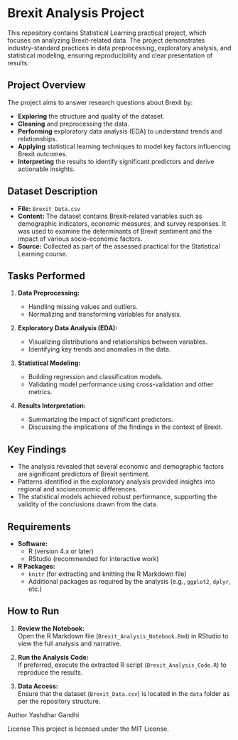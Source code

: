 # Brexit Analysis Project

This repository contains Statistical Learning practical project, which focuses on analyzing Brexit-related data. The project demonstrates industry-standard practices in data preprocessing, exploratory analysis, and statistical modeling, ensuring reproducibility and clear presentation of results.

## Project Overview

The project aims to answer research questions about Brexit by:
- **Exploring** the structure and quality of the dataset.
- **Cleaning** and preprocessing the data.
- **Performing** exploratory data analysis (EDA) to understand trends and relationships.
- **Applying** statistical learning techniques to model key factors influencing Brexit outcomes.
- **Interpreting** the results to identify significant predictors and derive actionable insights.

## Dataset Description

- **File:** `Brexit_Data.csv`
- **Content:** The dataset contains Brexit-related variables such as demographic indicators, economic measures, and survey responses. It was used to examine the determinants of Brexit sentiment and the impact of various socio-economic factors.
- **Source:** Collected as part of the assessed practical for the Statistical Learning course.

## Tasks Performed

1. **Data Preprocessing:**  
   - Handling missing values and outliers.
   - Normalizing and transforming variables for analysis.
   
2. **Exploratory Data Analysis (EDA):**  
   - Visualizing distributions and relationships between variables.
   - Identifying key trends and anomalies in the data.

3. **Statistical Modeling:**  
   - Building regression and classification models.
   - Validating model performance using cross-validation and other metrics.
   
4. **Results Interpretation:**  
   - Summarizing the impact of significant predictors.
   - Discussing the implications of the findings in the context of Brexit.

## Key Findings

- The analysis revealed that several economic and demographic factors are significant predictors of Brexit sentiment.
- Patterns identified in the exploratory analysis provided insights into regional and socioeconomic differences.
- The statistical models achieved robust performance, supporting the validity of the conclusions drawn from the data.

## Requirements

- **Software:**  
  - R (version 4.x or later)  
  - RStudio (recommended for interactive work)
- **R Packages:**  
  - `knitr` (for extracting and knitting the R Markdown file)  
  - Additional packages as required by the analysis (e.g., `ggplot2`, `dplyr`, etc.)

## How to Run

1. **Review the Notebook:**  
   Open the R Markdown file (`Brexit_Analysis_Notebook.Rmd`) in RStudio to view the full analysis and narrative.

2. **Run the Analysis Code:**  
   If preferred, execute the extracted R script (`Brexit_Analysis_Code.R`) to reproduce the results.

3. **Data Access:**  
   Ensure that the dataset (`Brexit_Data.csv`) is located in the `data` folder as per the repository structure.

Author
Yashdhar Gandhi

License
This project is licensed under the MIT License.

